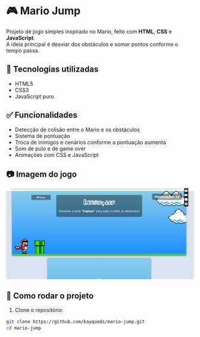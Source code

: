 # 🎮 Mario Jump

Projeto de jogo simples inspirado no Mario, feito com **HTML**, **CSS** e **JavaScript**.  
A ideia principal é desviar dos obstáculos e somar pontos conforme o tempo passa.

## 🚀 Tecnologias utilizadas

- HTML5
- CSS3
- JavaScript puro

## ✅ Funcionalidades

- Detecção de colisão entre o Mario e os obstáculos
- Sistema de pontuação
- Troca de inimigos e cenários conforme a pontuação aumenta
- Som de pulo e de game over
- Animações com CSS e JavaScript

## 📷 Imagem do jogo

![alt text](image.png)

## 🔧 Como rodar o projeto

1. Clone o repositório:

```bash
git clone https://github.com/kayqueds/mario-jump.git
cd mario-jump